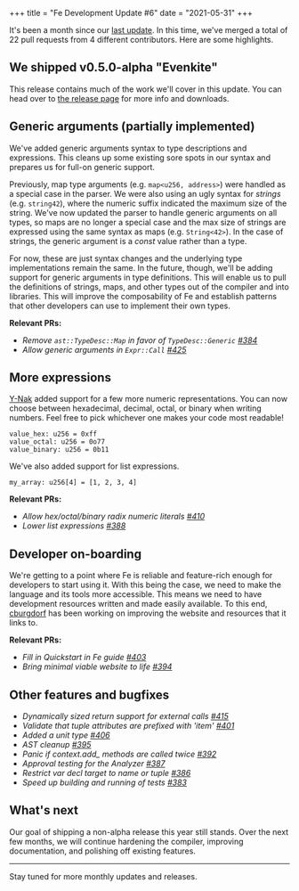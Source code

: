 +++
title = "Fe Development Update #6"
date = "2021-05-31"
+++


It's been a month since our [last update](https://snakecharmers.ethereum.org/fe-development-update-5/). In this time, we've merged a total of 22 pull requests from 4 different contributors. Here are some highlights.

## We shipped v0.5.0-alpha "Evenkite"

This release contains much of the work we'll cover in this update. You can head over to [the release page](https://github.com/ethereum/fe/releases/tag/v0.5.0-alpha) for more info and downloads.

## Generic arguments (partially implemented)

We've added generic arguments syntax to type descriptions and expressions. This cleans up some existing sore spots in our syntax and prepares us for full-on generic support.

Previously, map type arguments (e.g. `map<u256, address>`) were handled as a special case in the parser. We were also using an ugly syntax for *strings* (e.g. `string42`), where the numeric suffix indicated the maximum size of the string. We've now updated the parser to handle generic arguments on all types, so maps are no longer a special case and the max size of strings are expressed using the same syntax as maps (e.g. `String<42>`). In the case of strings, the generic argument is a *const* value rather than a type.

For now, these are just syntax changes and the underlying type implementations remain the same. In the future, though, we'll be adding support for generic arguments in type definitions. This will enable us to pull the definitions of strings, maps, and other types out of the compiler and into libraries. This will improve the composability of Fe and establish patterns that other developers can use to implement their own types.

**Relevant PRs:**
- *Remove `ast::TypeDesc::Map` in favor of `TypeDesc::Generic` [#384](https://github.com/ethereum/fe/pull/384)*
- *Allow generic arguments in `Expr::Call` [#425](https://github.com/ethereum/fe/pull/425)*

## More expressions

[Y-Nak](https://github.com/Y-Nak) added support for a few more numeric representations. You can now choose between hexadecimal, decimal, octal, or binary when writing numbers. Feel free to pick whichever one makes your code most readable!

```
value_hex: u256 = 0xff
value_octal: u256 = 0o77
value_binary: u256 = 0b11
```

We've also added support for list expressions.

```
my_array: u256[4] = [1, 2, 3, 4]
```

**Relevant PRs:**
- *Allow hex/octal/binary radix numeric literals [#410](https://github.com/ethereum/fe/pull/410)*
- *Lower list expressions [#388](https://github.com/ethereum/fe/pull/388)*

## Developer on-boarding

We're getting to a point where Fe is reliable and feature-rich enough for developers to start using it. With this being the case, we need to make the language and its tools more accessible. This means we need to have development resources written and made easily available. To this end, [cburgdorf](https://github.com/cburgdorf/) has been working on improving the website and resources that it links to.

**Relevant PRs:**
- *Fill in Quickstart in Fe guide [#403](https://github.com/ethereum/fe/pull/403)*
- *Bring minimal viable website to life [#394](https://github.com/ethereum/fe/pull/394)*

## Other features and bugfixes

- *Dynamically sized return support for external calls [#415](https://github.com/ethereum/fe/pull/415)*
- *Validate that tuple attributes are prefixed with 'item' [#401](https://github.com/ethereum/fe/pull/401)*
- *Added a unit type [#406](https://github.com/ethereum/fe/pull/406)*
- *AST cleanup [#395](https://github.com/ethereum/fe/pull/395)*
- *Panic if context.add_ methods are called twice [#392](https://github.com/ethereum/fe/pull/392)*
- *Approval testing for the Analyzer [#387](https://github.com/ethereum/fe/pull/387)*
- *Restrict var decl target to name or tuple [#386](https://github.com/ethereum/fe/pull/386)*
- *Speed up building and running of tests [#383](https://github.com/ethereum/fe/pull/383)*

## What's next

Our goal of shipping a non-alpha release this year still stands. Over the next few months, we will continue hardening the compiler, improving documentation, and polishing off existing features.

---

Stay tuned for more monthly updates and releases.



